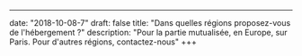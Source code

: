 ---
date: "2018-10-08-7"
draft: false
title: "Dans quelles régions proposez-vous de l'hébergement ?"
description: "Pour la partie mutualisée, en Europe, sur Paris. Pour d'autres régions, contactez-nous"
+++